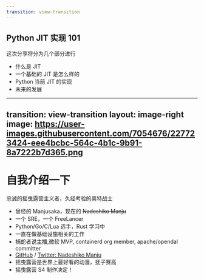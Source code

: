 ```yaml
---
transition: view-transition
---
```

## Python JIT 实现 101

这次分享将分为几个部分进行

<v-clicks>

- 什么是 JIT
- 一个基础的 JIT 是怎么样的
- Python 当前 JIT 的实现
- 未来的发展

</v-clicks>

---
transition: view-transition
layout: image-right
image: https://user-images.githubusercontent.com/7054676/227723424-eee4bcbc-564c-4b1c-9b91-8a7222b7d365.png
---

# 自我介绍一下

忠诚的摇曳露营主义者，久经考验的奥特战士

<v-clicks>

- 曾经的 Manjusaka，现在的 ~~Nadeshiko Manju~~
- 一个 SRE，一个 FreeLancer
- Python/Go/C/Lua 选手，Rust 学习中
- 一直在做基础设施相关的工作
- 捕蛇者说主播,微软 MVP, containerd org member, apache/opendal committer
- [GitHub](https://github.com/Zheaoli) / [Twitter: Nadeshiko Manju](https://twitter.com/Manjusaka_Lee)
- 摇曳露营是世界上最好看的动漫，抚子赛高
- 摇曳露营 S4 制作决定！

</v-clicks>
